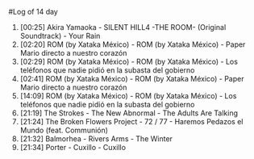 #Log of 14 day

1. [00:25] Akira Yamaoka - SILENT HILL4 -THE ROOM- (Original Soundtrack) - Your Rain
1. [02:20] ROM (by Xataka México) - ROM (by Xataka México) - Paper Mario directo a nuestro corazón
1. [02:29] ROM (by Xataka México) - ROM (by Xataka México) - Los teléfonos que nadie pidió en la subasta del gobierno
1. [02:41] ROM (by Xataka México) - ROM (by Xataka México) - Paper Mario directo a nuestro corazón
1. [14:09] ROM (by Xataka México) - ROM (by Xataka México) - Los teléfonos que nadie pidió en la subasta del gobierno
1. [21:19] The Strokes - The New Abnormal - The Adults Are Talking
1. [21:24] The Broken Flowers Project - 72 / 77 - Haremos Pedazos el Mundo (feat. Communión)
1. [21:32] Balmorhea - Rivers Arms - The Winter
1. [21:34] Porter - Cuxillo - Cuxillo
